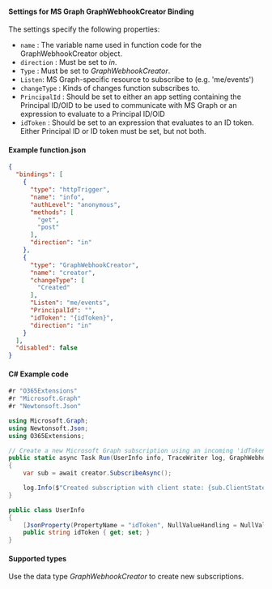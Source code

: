 #### Settings for MS Graph GraphWebhookCreator Binding
The settings specify the following properties:

- `name` : The variable name used in function code for the GraphWebhookCreator object. 
- `direction` : Must be set to *in*. 
- `Type` : Must be set to *GraphWebhookCreator*.
- `Listen`: MS Graph-specific resource to subscribe to (e.g. 'me/events')
- `changeType` : Kinds of changes function subscribes to.
- `PrincipalId` : Should be set to either an app setting containing the Principal ID/OID to be used to communicate with MS Graph or an expression to evaluate to a Principal ID/OID
- `idToken` : Should be set to an expression that evaluates to an ID token. Either Principal ID or ID token must be set, but not both.
#### Example function.json
```json
{
  "bindings": [
    {
      "type": "httpTrigger",
      "name": "info",
      "authLevel": "anonymous",
      "methods": [
        "get",
        "post"
      ],
      "direction": "in"
    },
    {
      "type": "GraphWebhookCreator",
      "name": "creator",
      "changeType": [
        "Created"
      ],
      "Listen": "me/events",
      "PrincipalId": "",
      "idToken": "{idToken}",
      "direction": "in"
    }
  ],
  "disabled": false
}
```

#### C# Example code
```csharp
#r "O365Extensions"
#r "Microsoft.Graph"
#r "Newtonsoft.Json"

using Microsoft.Graph;
using Newtonsoft.Json;
using O365Extensions;

// Create a new Microsoft Graph subscription using an incoming 'idToken' parameter from an Http Trigger
public static async Task Run(UserInfo info, TraceWriter log, GraphWebhookCreator creator)
{
    var sub = await creator.SubscribeAsync();

    log.Info($"Created subscription with client state: {sub.ClientState}");
}

public class UserInfo
{     
    [JsonProperty(PropertyName = "idToken", NullValueHandling = NullValueHandling.Ignore)]
    public string idToken { get; set; }
}
```

#### Supported types

Use the data type *GraphWebhookCreator* to create new subscriptions.
